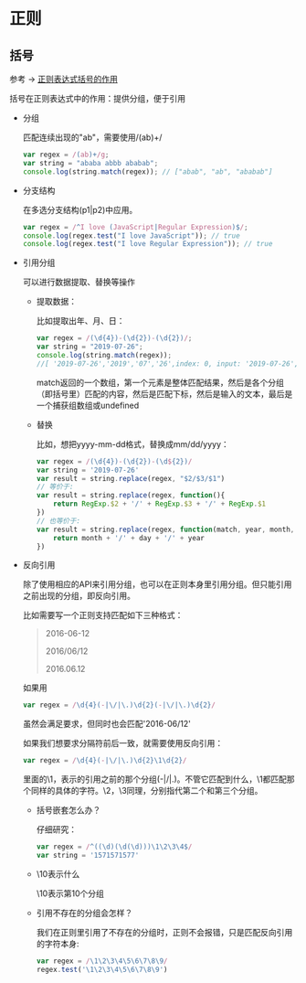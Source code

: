 # 正则

## 括号

参考 -> [正则表达式括号的作用](https://zhuanlan.zhihu.com/p/27355118)

括号在正则表达式中的作用：提供分组，便于引用

- 分组

  匹配连续出现的"ab"，需要使用/(ab)+/

  ```javascript
  var regex = /(ab)+/g;
  var string = "ababa abbb ababab";
  console.log(string.match(regex)); // ["abab", "ab", "ababab"]
  ```

- 分支结构

  在多选分支结构(p1|p2)中应用。

  ```javascript
  var regex = /^I love (JavaScript|Regular Expression)$/;
  console.log(regex.test("I love JavaScript")); // true
  console.log(regex.test("I love Regular Expression")); // true
  ```

- 引用分组

    可以进行数据提取、替换等操作

    - 提取数据：

        比如提取出年、月、日：

        ```javascript
        var regex = /(\d{4})-(\d{2})-(\d{2})/;
        var string = "2019-07-26";
        console.log(string.match(regex));
        //[ '2019-07-26','2019','07','26',index: 0, input: '2019-07-26', groups: undefined ]
        ```
        match返回的一个数组，第一个元素是整体匹配结果，然后是各个分组（即括号里）匹配的内容，然后是匹配下标，然后是输入的文本，最后是一个捕获组数组或undefined

    - 替换

        比如，想把yyyy-mm-dd格式，替换成mm/dd/yyyy：
        ```javascript
        var regex = /(\d{4})-(\d{2})-(\d${2})/
        var string = '2019-07-26'
        var result = string.replace(regex, "$2/$3/$1")
        // 等价于:
        var result = string.replace(regex, function(){
            return RegExp.$2 + '/' + RegExp.$3 + '/' + RegExp.$1
        })
        // 也等价于:
        var result = string.replace(regex, function(match, year, month, day){
            return month + '/' + day + '/' + year
        })
        ```
- 反向引用

    除了使用相应的API来引用分组，也可以在正则本身里引用分组。但只能引用之前出现的分组，即反向引用。    

    比如需要写一个正则支持匹配如下三种格式：
    > 2016-06-12
    > 
    > 2016/06/12
    > 
    > 2016.06.12

    如果用
    ```javascript
    var regex = /\d{4}(-|\/|\.)\d{2}(-|\/|\.)\d{2}/
    ```
    虽然会满足要求，但同时也会匹配'2016-06/12'

    如果我们想要求分隔符前后一致，就需要使用反向引用：
    ```javascript
    var regex = /\d{4}(-|\/|\.)\d{2}\1\d{2}/
    ```
    里面的\1，表示的引用之前的那个分组(-|\/|\.)。不管它匹配到什么，\1都匹配那个同样的具体的字符。\2，\3同理，分别指代第二个和第三个分组。

    - 括号嵌套怎么办？

        仔细研究：
        ```javascript
        var regex = /^((\d)(\d(\d)))\1\2\3\4$/
        var string = '1571571577'
        ```
    - \10表示什么

        \10表示第10个分组
    - 引用不存在的分组会怎样？

        我们在正则里引用了不存在的分组时，正则不会报错，只是匹配反向引用的字符本身:
        ```javascript
        var regex = /\1\2\3\4\5\6\7\8\9/
        regex.test('\1\2\3\4\5\6\7\8\9')
        ```